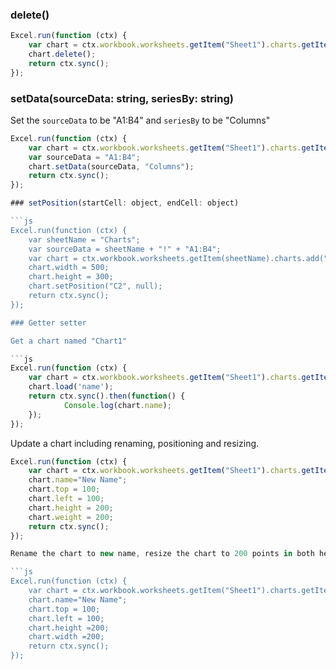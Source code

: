 
### delete()
```js
Excel.run(function (ctx) { 
	var chart = ctx.workbook.worksheets.getItem("Sheet1").charts.getItem("Chart1");	
	chart.delete();
	return ctx.sync(); 
}); 
```
### setData(sourceData: string, seriesBy: string)

Set the `sourceData` to be "A1:B4" and `seriesBy` to be "Columns"

```js
Excel.run(function (ctx) { 
	var chart = ctx.workbook.worksheets.getItem("Sheet1").charts.getItem("Chart1");	
	var sourceData = "A1:B4";
	chart.setData(sourceData, "Columns");
	return ctx.sync(); 
}); 

### setPosition(startCell: object, endCell: object)

```js
Excel.run(function (ctx) { 
	var sheetName = "Charts";
	var sourceData = sheetName + "!" + "A1:B4";
	var chart = ctx.workbook.worksheets.getItem(sheetName).charts.add("pie", sourceData, "auto");
	chart.width = 500;
	chart.height = 300;
	chart.setPosition("C2", null);
	return ctx.sync(); 
}); 

### Getter setter

Get a chart named "Chart1"

```js
Excel.run(function (ctx) { 
	var chart = ctx.workbook.worksheets.getItem("Sheet1").charts.getItem("Chart1");	
	chart.load('name');
	return ctx.sync().then(function() {
			Console.log(chart.name);
	});
});
```

Update a chart including renaming, positioning and resizing.

```js
Excel.run(function (ctx) { 
	var chart = ctx.workbook.worksheets.getItem("Sheet1").charts.getItem("Chart1");	
	chart.name="New Name";
	chart.top = 100;
	chart.left = 100;
	chart.height = 200;
	chart.weight = 200;
	return ctx.sync(); 
}); 

Rename the chart to new name, resize the chart to 200 points in both height and weight. Move Chart1 to 100 points to the top and left. 

```js
Excel.run(function (ctx) { 
	var chart = ctx.workbook.worksheets.getItem("Sheet1").charts.getItem("Chart1");
	chart.name="New Name";	
	chart.top = 100;
	chart.left = 100;
	chart.height =200;
	chart.width =200;
	return ctx.sync(); 
}); 
